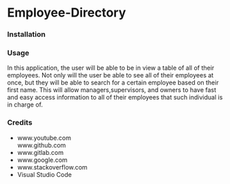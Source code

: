 # Employee-Directory
<h3>Installation</h3>
<p></p>
<h3>Usage</h3>
<p>In this application, the user will be able to be in view a table of all of their employees. Not only will the user be able to see all of their employees at once, but they will be able to search for a certain employee based on their first name. This will allow managers,supervisors, and owners to have fast and easy access information to all of their employees that such individual is in charge of.</p>
<h3>Credits</h3>
<ul>
    <li>www.youtube.com</li>
    <l1>www.github.com</li>
    <li>www.gitlab.com</li>
    <li>www.google.com</li>
    <li>www.stackoverflow.com</li>
    <li>Visual Studio Code</li>
</ul>

